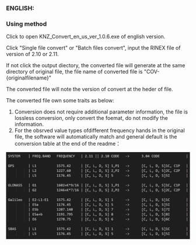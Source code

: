 ### ENGLISH: ###
### Using method ###

Click to open KNZ_Convert_en_us_ver_1.0.6.exe of english version.

Click "Single file convert" or "Batch files convert", input the RINEX file of version of 2.10 or 2.11.

If not click the output diectory, the converted file will generate at the same directory of original file, 
the file name of converted file is "COV-{originalfilename}"

The converted file will note the version of convert at the heder of file.

The converted file own some traits as below:

1. Conversion does not require additional parameter information,
	the file is lossless conversion, only convert the foemat,
	do not modify the information. 
2. For the obsrved value types ofdifferent frequency hands in the original file,
	the software will automatically match and general default is the conversion table at the end of the readme：

![image](Convert_chart.png)
